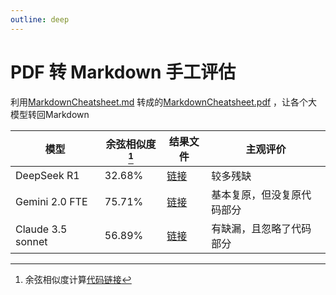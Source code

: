 ```yaml
---
outline: deep
---
```


# PDF 转 Markdown 手工评估

利用[MarkdownCheatsheet.md](./MarkdownCheatsheet)
转成的[MarkdownCheatsheet.pdf](https://github.com/gantrol/gantrol-blog/blob/main/src/AI/use/pdf/MarkdownCheatsheet.pdf)
，让各个大模型转回Markdown

| 模型                | 余弦相似度[^1] | 结果文件                                  | 主观评价          |
|-------------------|-----------|---------------------------------------|---------------|
| DeepSeek R1       | 32.68%    | [链接](./MarkdownCheatsheet-Deepseek)   | 较多残缺          |
| Gemini 2.0 FTE    | 75.71%    | [链接](./MarkdownCheatsheet-Gemini2FTE) | 基本复原，但没复原代码部分 |
| Claude 3.5 sonnet | 56.89%    | [链接](./MarkdownCheatsheet-Gemini2FTE) | 有缺漏，且忽略了代码部分  |

[^1]: 余弦相似度计算[代码链接](https://github.com/gantrol/gantrol-blog/blob/main/src/AI/use/pdf/diff_md.py)
